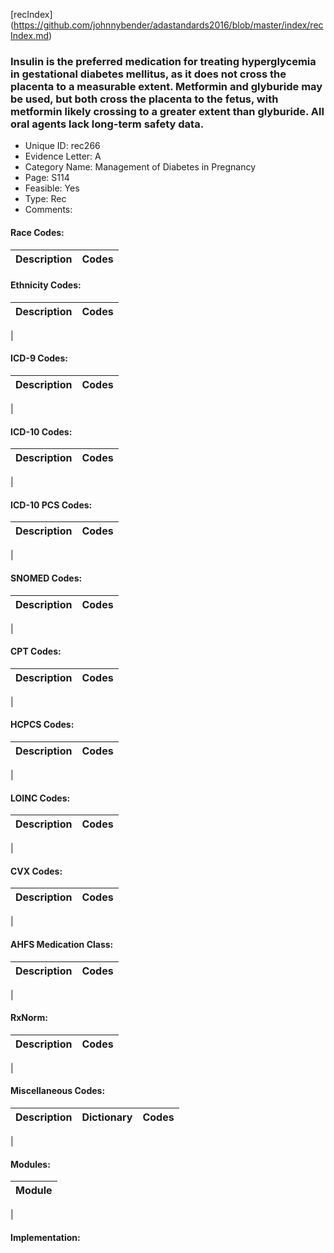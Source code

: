 [recIndex] (https://github.com/johnnybender/adastandards2016/blob/master/index/recIndex.md)

### **Insulin is the preferred medication for treating hyperglycemia in gestational diabetes mellitus, as it does not cross the placenta to a measurable extent. Metformin and glyburide may be used, but both cross the placenta to the fetus, with metformin likely crossing to a greater extent than glyburide. All oral agents lack long-term safety data.**
* Unique ID: rec266
* Evidence Letter: A
* Category Name: Management of Diabetes in Pregnancy
* Page: S114
* Feasible: Yes
* Type: Rec
* Comments:  

#### Race Codes:

Description | Codes
----------- | -----


#### Ethnicity Codes:

Description | Codes
----------- | -----
|

#### ICD-9 Codes:

Description | Codes
----------- | -----
|

#### ICD-10 Codes:

Description | Codes
----------- | -----
|

#### ICD-10 PCS Codes:

Description | Codes
----------- | -----
|

#### SNOMED Codes:

Description | Codes
----------- | -----
|

#### CPT Codes:

Description | Codes
----------- | -----
|

#### HCPCS Codes:

Description | Codes
----------- | -----
|

#### LOINC Codes:

Description | Codes
----------- | -----
|

#### CVX Codes:

Description | Codes
----------- | -----
|

#### AHFS Medication Class:

Description | Codes
----------- | -----
|

#### RxNorm:

Description | Codes
----------- | -----
|

#### Miscellaneous Codes:

Description | Dictionary | Codes
----------- | ---------- | -----
|

#### Modules:

Module |
------ |
|

#### Implementation:

